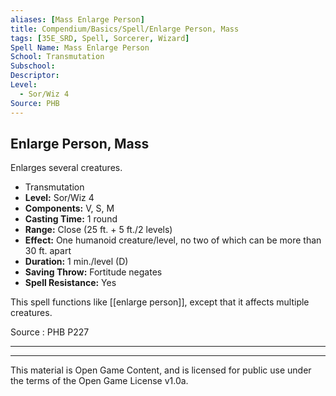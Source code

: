 ```yaml
---
aliases: [Mass Enlarge Person]
title: Compendium/Basics/Spell/Enlarge Person, Mass
tags: [35E_SRD, Spell, Sorcerer, Wizard]
Spell Name: Mass Enlarge Person
School: Transmutation
Subschool: 
Descriptor: 
Level:
  - Sor/Wiz 4
Source: PHB
---
```



## Enlarge Person, Mass

Enlarges several creatures.

*   Transmutation
*   **Level:** Sor/Wiz 4
*   **Components:** V, S, M
*   **Casting Time:** 1 round
*   **Range:** Close (25 ft. + 5 ft./2 levels)
*   **Effect:** One humanoid creature/level, no two of which can be more than 30 ft. apart
*   **Duration:** 1 min./level (D)
*   **Saving Throw:** Fortitude negates
*   **Spell Resistance:** Yes

This spell functions like [[enlarge person]], except that it affects multiple creatures.

Source : PHB P227

---

---

This material is Open Game Content, and is licensed for public use under
the terms of the Open Game License v1.0a.
